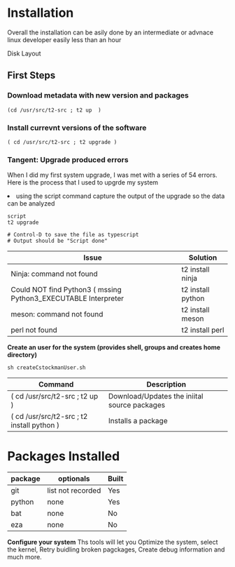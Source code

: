 # Installation

Overall the installation can be asily done by an intermediate or advnace linux developer easily less than an hour

Disk Layout


## First Steps 

### Download metadata with new version and packages

```
(cd /usr/src/t2-src ; t2 up  )
```

### Install currevnt versions of the software

```
( cd /usr/src/t2-src ; t2 upgrade )
```


### Tangent: Upgrade produced errors

When I did my first system upgrade, I was met with a series of 54 errors.  Here is the process that I used to upgrde my system

<li>using the script command capture the output of the upgrade so the data can be analyzed </li>

```
script
t2 upgrade

# Control-D to save the file as typescript
# Output should be "Script done"
```

|Issue|Solution|
|-----|--------|
|Ninja: command not found | t2 install ninja |
|Could NOT find Python3 ( mssing Python3_EXECUTABLE Interpreter|t2 install python|
|meson: command not found |t2 install meson |
|perl not found|t2 install perl|



<b>Create an user for the system (provides shell, groups and creates home directory)</b>
```
sh createCstockmanUser.sh
```


|Command|Description|
|-------|-----------|
|( cd /usr/src/t2-src ; t2 up ) | Download/Updates the iniital source packages |
|( cd /usr/src/t2-src ; t2 install python ) | Installs a package     |

# Packages Installed

| package | optionals | Built |
|---------|-----------|-------|
| git     | list not recorded | Yes |
| python  | none              | Yes |
| bat     | none              | No  |
| eza     | none              | No  | 

<b>Configure your system</b>
Ths tools will let you Optimize the system, select the kernel, Retry buidling broken pagckages, Create debug information and much more.
